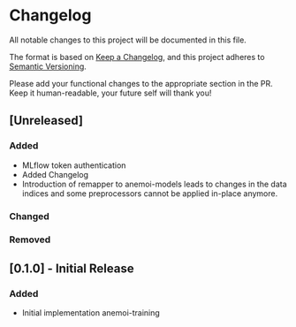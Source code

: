 # Changelog

All notable changes to this project will be documented in this file.

The format is based on [Keep a Changelog](https://keepachangelog.com/en/1.1.0/),
and this project adheres to [Semantic Versioning](https://semver.org/spec/v2.0.0.html).

Please add your functional changes to the appropriate section in the PR.
Keep it human-readable, your future self will thank you!

## [Unreleased]

### Added
 - MLflow token authentication
 - Added Changelog
 - Introduction of remapper to anemoi-models leads to changes in the data indices and some preprocessors cannot be applied in-place anymore. 

### Changed

### Removed

## [0.1.0] - Initial Release

### Added
- Initial implementation anemoi-training

<!-- Add Git Diffs for Links above -->
